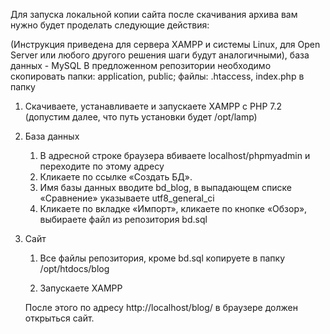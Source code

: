 Для запуска локальной копии сайта после скачивания архива вам нужно будет проделать следующие действия:

(Инструкция приведена для сервера XAMPP и системы Linux, для Open Server или любого другого решения шаги будут аналогичными), база данных - MySQL
В предложенном репозитории необходимо скопировать папки: application, public; файлы: .htaccess, index.php в папку
1. Скачиваете, устанавливаете и запускаете XAMPP с PHP 7.2 (допустим далее, что путь установки будет /opt/lamp)
1. База данных
	1. В адресной строке браузера вбиваете localhost/phpmyadmin и переходите по этому адресу
	2. Кликаете по ссылке «Создать БД».
	3. Имя базы данных вводите bd_blog, в выпадающем списке «Сравнение» указываете utf8_general_ci
	4. Кликаете по вкладке «Импорт», кликаете по кнопке «Обзор», выбираете файл из репозитория bd.sql

2. Сайт
	1. Все файлы репозитория, кроме bd.sql копируете в папку /opt/htdocs/blog

	2. Запускаете XAMPP

	После этого по адресу http://localhost/blog/ в браузере должен открыться сайт.
